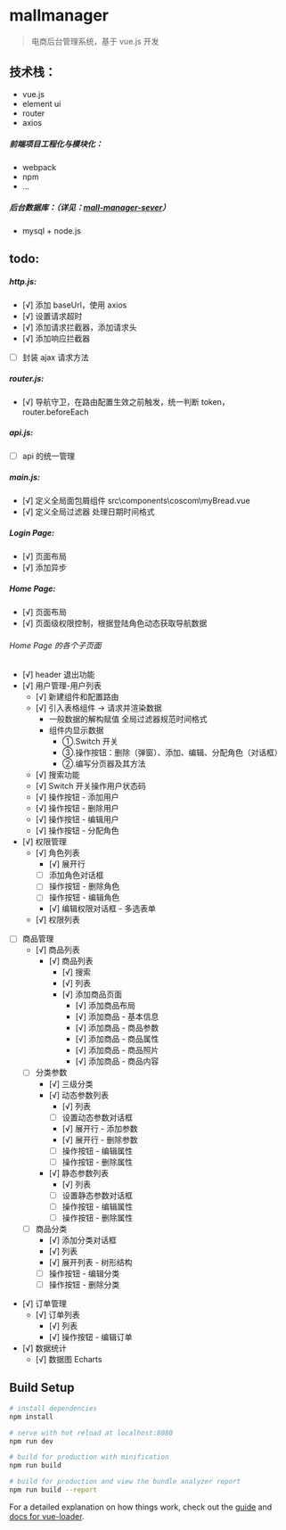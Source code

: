 # mallmanager

> 电商后台管理系统，基于 vue.js 开发

## 技术栈：

- vue.js
- element ui
- router
- axios

##### 前端项目工程化与模块化：

- webpack
- npm
- ...

##### 后台数据库：（详见：[mall-manager-sever](https://github.com/chloeeee72/mall-manager-sever)）

- mysql + node.js

## todo:

##### http.js:

- [√] 添加 baseUrl，使用 axios
- [√] 设置请求超时
- [√] 添加请求拦截器，添加请求头
- [√] 添加响应拦截器
- [ ] 封装 ajax 请求方法

##### router.js:

- [√] 导航守卫，在路由配置生效之前触发，统一判断 token，router.beforeEach

##### api.js:

- [ ] api 的统一管理

##### main.js:

- [√] 定义全局面包屑组件 src\components\coscom\myBread.vue
- [√] 定义全局过滤器 处理日期时间格式

##### Login Page:

- [√] 页面布局
- [√] 添加异步

##### Home Page:

- [√] 页面布局
- [√] 页面级权限控制，根据登陆角色动态获取导航数据

###### Home Page 的各个子页面

- [√] header 退出功能
- [√] 用户管理-用户列表
  - [√] 新建组件和配置路由
  - [√] 引入表格组件 -> 请求并渲染数据
    - 一般数据的解构赋值 全局过滤器规范时间格式
    - 组件内显示数据
      - ①.Switch 开关
      - ③.操作按钮：删除（弹窗）、添加、编辑、分配角色（对话框）
      - ②.编写分页器及其方法
  - [√] 搜索功能
  - [√] Switch 开关操作用户状态码
  - [√] 操作按钮 - 添加用户
  - [√] 操作按钮 - 删除用户
  - [√] 操作按钮 - 编辑用户
  - [√] 操作按钮 - 分配角色
- [√] 权限管理
  - [√] 角色列表
    - [√] 展开行
    - [ ] 添加角色对话框
    - [ ] 操作按钮 - 删除角色
    - [ ] 操作按钮 - 编辑角色
    - [√] 编辑权限对话框 - 多选表单
  - [√] 权限列表
- [ ] 商品管理
  - [√] 商品列表
    - [√] 商品列表
      - [√] 搜索
      - [√] 列表
      - [√] 添加商品页面
        - [√] 添加商品布局
        - [√] 添加商品 - 基本信息
        - [√] 添加商品 - 商品参数
        - [√] 添加商品 - 商品属性
        - [√] 添加商品 - 商品照片
        - [√] 添加商品 - 商品内容
  - [ ] 分类参数
    - [√] 三级分类
    - [√] 动态参数列表
      - [√] 列表
      - [ ] 设置动态参数对话框
      - [√] 展开行 - 添加参数
      - [√] 展开行 - 删除参数
      - [ ] 操作按钮 - 编辑属性
      - [ ] 操作按钮 - 删除属性
    - [√] 静态参数列表
      - [√] 列表
      - [ ] 设置静态参数对话框
      - [ ] 操作按钮 - 编辑属性
      - [ ] 操作按钮 - 删除属性
  - [ ] 商品分类
    - [√] 添加分类对话框
    - [√] 列表
    - [√] 展开列表 - 树形结构
    - [ ] 操作按钮 - 编辑分类
    - [ ] 操作按钮 - 删除分类
- [√] 订单管理
  - [√] 订单列表
    - [√] 列表
    - [√] 操作按钮 - 编辑订单
- [√] 数据统计
  - [√] 数据图 Echarts

<!-- 代码行数： -->
<!-- ^b*[^:b#/]+.*$ -->

## Build Setup

```bash
# install dependencies
npm install

# serve with hot reload at localhost:8080
npm run dev

# build for production with minification
npm run build

# build for production and view the bundle analyzer report
npm run build --report
```

For a detailed explanation on how things work, check out the [guide](http://vuejs-templates.github.io/webpack/) and [docs for vue-loader](http://vuejs.github.io/vue-loader).
